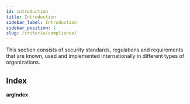 ```yaml
---
id: introduction
title: Introduction
sidebar_label: Introduction
sidebar_position: 1
slug: /criteria/compliance/
---
```


This section consists of security standards,
regulations and requirements that are known,
used and implemented internationally
in different types of organizations.

## Index

__argIndex__
